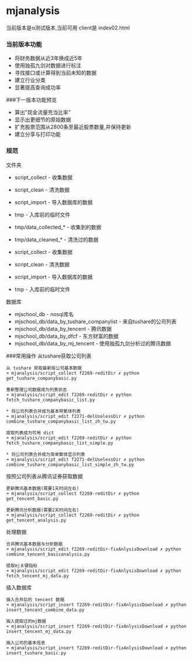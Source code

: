 # mjanalysis
当前版本是α测试版本,当前可用 client是 index02.html


### 当前版本功能
- 将财务数据从近3年换成近5年
- 使用独孤九剑对数据进行标注
- 寻找接口或计算得到当前未知的数据
- 建立行业分类
- 显著提高查询成功率
  
###下一版本功能预览
  
- 算出"现金流量充当比率"
- 显示出更细节的原始数据
- 扩充股票范围从2800条至最近股票数量,并保持更新
- 建立分享与打印功能
  


### 规范

文件夹
- script_collect - 收集数据
- script_clean - 清洗数据
- script_import - 导入数据库的数据
- tmp - 入库前的临时文件
- tmp/data_collected_* - 收集到的数据
- tmp/data_cleaned_* - 清洗过的数据

- script_collect - 收集数据
- script_clean - 清洗数据
- script_import - 导入数据库的数据
- tmp - 入库前的临时文件




数据库
- mjschool_db - nosql库名
- mjschool_db/data_by_tushare_companylist - 来自tushare的公司列表 
- mjschool_db/data_by_tencent - 腾讯数据
- mjschool_db/data_by_dfcf - 东方财富的数据
- mjschool_db/data_by_mj_tencent - 使用独孤九剑分析过的腾讯数据



###常用操作
从tushare获取公司列表
```
从 tushare 获取最新版公司基本数据
➜ mjanalysis/script_collect f2269-reditDir ✗ python get_tushare_companybasic.py

重新整理公司数据成为列表状态
➜ mjanalysis/script_edit f2269-reditDir ✗ python fetch_tushare_companybasic_list.py

* 将公司列表合并成为基本带繁体列表
➜ mjanalysis/script_edit f2271-delUselessDir ✗ python combine_tushare_companybasic_list_zh_tw.py

提取列表成为可用 dict
➜ mjanalysis/script_edit f2269-reditDir ✗ python fetch_tushare_companybasic_list_simple.py

* 将公司列表合并成为简单繁体显示列表
➜ mjanalysis/script_edit f2271-delUselessDir ✗ python combine_tushare_companybasic_list_simple_zh_tw.py

```


按照公司列表从腾讯证券获取数据
```
更新腾讯基本数据(需要1天时间左右)
➜ mjanalysis/script_collect f2269-reditDir ✗ python get_tencent_basic.py

更新腾讯分析数据(需要2天时间左右)
➜ mjanalysis/script_collect f2269-reditDir ✗ python get_tencent_analysis.py
```




处理数据
```
合并腾讯基本数据与分析数据
➜ mjanalysis/script_edit f2269-reditDir-fixAnlysisDownload ✗ python combine_tencent_basicanalysis.py

提取mj关键指标
➜ mjanalysis/script_edit f2269-reditDir-fixAnlysisDownload ✗ python fetch_tencent_mj_data.py
```


插入数据库
```
插入合并后的 tencent 数据
➜ mjanalysis/script_insert f2269-reditDir-fixAnlysisDownload ✗ python insert_tencent_combine_data.py

插入提取过的mj数据
➜ mjanalysis/script_insert f2269-reditDir-fixAnlysisDownload ✗ python insert_tencent_mj_data.py

插入公司的基本信息
➜ mjanalysis/script_insert f2269-reditDir-fixAnlysisDownload ✗ python insert_tushare_basic.py
```




